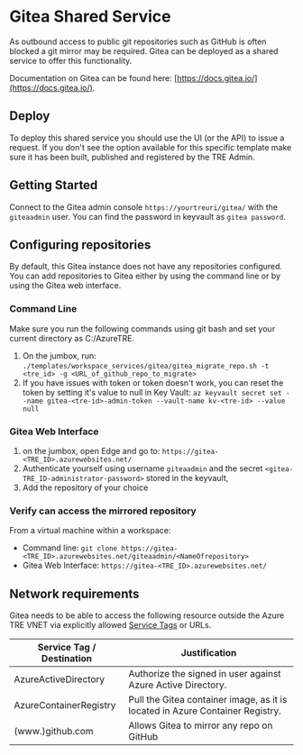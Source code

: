 # Gitea Shared Service

As outbound access to public git repositories such as GitHub is often blocked a git mirror may be required. Gitea can be deployed as a shared service to offer this functionality.

Documentation on Gitea can be found here: [https://docs.gitea.io/](https://docs.gitea.io/).

## Deploy

To deploy this shared service you should use the UI (or the API) to issue a request. If you don't see the option available for this specific template make sure it has been built, published and registered by the TRE Admin.

## Getting Started

Connect to the Gitea admin console `https://yourtreuri/gitea/` with the `giteaadmin` user. You can find the password in keyvault as `gitea password`.

## Configuring repositories

By default, this Gitea instance does not have any repositories configured. You can add repositories to Gitea either by using the command line or by using the Gitea web interface.

### Command Line

Make sure you run the following commands using git bash and set your current directory as C:/AzureTRE.

1. On the jumbox, run:
```./templates/workspace_services/gitea/gitea_migrate_repo.sh -t <tre_id> -g <URL_of_github_repo_to_migrate>```
1. If you have issues with token or token doesn't work, you can reset the token by setting it's value to null in Key Vault:
```az keyvault secret set --name gitea-<tre-id>-admin-token --vault-name kv-<tre-id> --value null```

### Gitea Web Interface

1. on the jumbox, open Edge and go to:
```https://gitea-<TRE_ID>.azurewebsites.net/```
1. Authenticate yourself using username ```giteaadmin``` and the secret ```<gitea-TRE_ID-administrator-password>``` stored in the keyvault,
1. Add the repository of your choice

### Verify can access the mirrored repository

From a virtual machine within a workspace:
- Command line: ```git clone https://gitea-<TRE_ID>.azurewebsites.net/giteaadmin/<NameOfrepository>```
- Gitea Web Interface: ```https://gitea-<TRE_ID>.azurewebsites.net/```

## Network requirements

Gitea needs to be able to access the following resource outside the Azure TRE VNET via explicitly allowed [Service Tags](https://docs.microsoft.com/en-us/azure/virtual-network/service-tags-overview) or URLs.

| Service Tag / Destination | Justification |
| --- | --- |
| AzureActiveDirectory | Authorize the signed in user against Azure Active Directory. |
| AzureContainerRegistry | Pull the Gitea container image, as it is located in Azure Container Registry.  |
| (www.)github.com | Allows Gitea to mirror any repo on GitHub |
